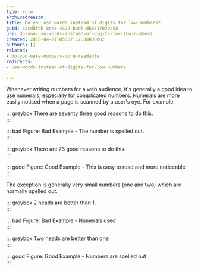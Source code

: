```yaml
---
type: rule
archivedreason: 
title: Do you use words instead of digits for low numbers?
guid: cacddfdb-8ee8-4322-b4db-db071702b258
uri: do-you-use-words-instead-of-digits-for-low-numbers
created: 2016-04-21T05:57:12.0000000Z
authors: []
related:
- do-you-make-numbers-more-readable
redirects:
- use-words-instead-of-digits-for-low-numbers

---
```


Whenever writing numbers for a web audience, it's generally a good idea to use numerals, especially for complicated numbers. Numerals are more easily noticed when a page is scanned by a user's eye.
For example: 
<!--endintro-->


::: greybox
There are seventy three good reasons to do this.  
:::


::: bad
Figure: Bad Example - The number is spelled out.  
:::


::: greybox
There are 73 good reasons to do this.  
:::



::: good
Figure: Good Example - This is easy to read and more noticeable  
:::



The exception is generally very small numbers (one and two) which are normally spelled out.


::: greybox
2 heads are better than 1.  
:::


::: bad
Figure: Bad Example - Numerals used  
:::


::: greybox
Two heads are better than one  
:::


::: good
Figure: Good Example - Numbers are spelled out  
:::
